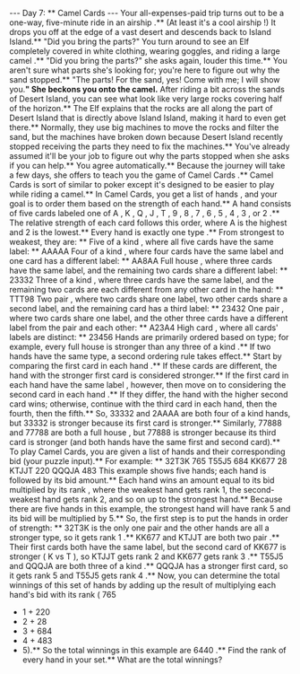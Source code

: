 --- Day 7: ** Camel Cards ---
Your all-expenses-paid trip turns out to be a one-way, five-minute ride in an
airship
.** (At least it's a
cool
airship
!) It drops you off at the edge of a vast desert and descends back to Island Island.**
"Did you bring the parts?"
You turn around to see an Elf completely covered in white clothing, wearing goggles, and riding a large
camel
.**
"Did you bring the parts?" she asks again, louder this time.** You aren't sure what parts she's looking for; you're here to figure out why the sand stopped.**
"The parts! For the sand, yes! Come with me; I will show you.**" She beckons you onto the camel.**
After riding a bit across the sands of Desert Island, you can see what look like very large rocks covering half of the horizon.** The Elf explains that the rocks are all along the part of Desert Island that is directly above Island Island, making it hard to even get there.** Normally, they use big machines to move the rocks and filter the sand, but the machines have broken down because Desert Island recently stopped receiving the
parts
they need to fix the machines.**
You've already assumed it'll be your job to figure out why the parts stopped when she asks if you can help.** You agree automatically.**
Because the journey will take a few days, she offers to teach you the game of
Camel Cards
.** Camel Cards is sort of similar to
poker
except it's designed to be easier to play while riding a camel.**
In Camel Cards, you get a list of
hands
, and your goal is to order them based on the
strength
of each hand.** A hand consists of
five cards
labeled one of
A
,
K
,
Q
,
J
,
T
,
9
,
8
,
7
,
6
,
5
,
4
,
3
, or
2
.** The relative strength of each card follows this order, where
A
is the highest and
2
is the lowest.**
Every hand is exactly one
type
.** From strongest to weakest, they are: **
Five of a kind
, where all five cards have the same label: **
AAAAA
Four of a kind
, where four cards have the same label and one card has a different label: **
AA8AA
Full house
, where three cards have the same label, and the remaining two cards share a different label: **
23332
Three of a kind
, where three cards have the same label, and the remaining two cards are each different from any other card in the hand: **
TTT98
Two pair
, where two cards share one label, two other cards share a second label, and the remaining card has a third label: **
23432
One pair
, where two cards share one label, and the other three cards have a different label from the pair and each other: **
A23A4
High card
, where all cards' labels are distinct: **
23456
Hands are primarily ordered based on type; for example, every
full house
is stronger than any
three of a kind
.**
If two hands have the same type, a second ordering rule takes effect.** Start by comparing the
first card in each hand
.** If these cards are different, the hand with the stronger first card is considered stronger.** If the first card in each hand have the
same label
, however, then move on to considering the
second card in each hand
.** If they differ, the hand with the higher second card wins; otherwise, continue with the third card in each hand, then the fourth, then the fifth.**
So,
33332
and
2AAAA
are both
four of a kind
hands, but
33332
is stronger because its first card is stronger.** Similarly,
77888
and
77788
are both a
full house
, but
77888
is stronger because its third card is stronger (and both hands have the same first and second card).**
To play Camel Cards, you are given a list of hands and their corresponding
bid
(your puzzle input).** For example: **
32T3K 765
T55J5 684
KK677 28
KTJJT 220
QQQJA 483
This example shows five hands; each hand is followed by its
bid
amount.** Each hand wins an amount equal to its bid multiplied by its
rank
, where the weakest hand gets rank 1, the second-weakest hand gets rank 2, and so on up to the strongest hand.** Because there are five hands in this example, the strongest hand will have rank 5 and its bid will be multiplied by 5.**
So, the first step is to put the hands in order of strength: **
32T3K
is the only
one pair
and the other hands are all a stronger type, so it gets rank
1
.**
KK677
and
KTJJT
are both
two pair
.** Their first cards both have the same label, but the second card of
KK677
is stronger (
K
vs
T
), so
KTJJT
gets rank
2
and
KK677
gets rank
3
.**
T55J5
and
QQQJA
are both
three of a kind
.**
QQQJA
has a stronger first card, so it gets rank
5
and
T55J5
gets rank
4
.**
Now, you can determine the total winnings of this set of hands by adding up the result of multiplying each hand's bid with its rank (
765
* 1 +
220
* 2 +
28
* 3 +
684
* 4 +
483
* 5).** So the
total winnings
in this example are
6440
.**
Find the rank of every hand in your set.**
What are the total winnings?